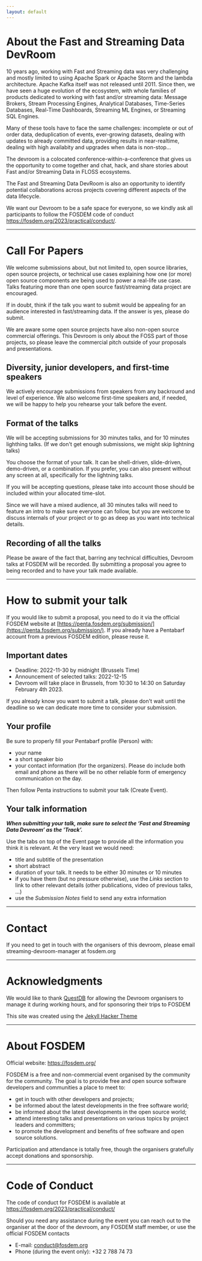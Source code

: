 ```yaml
---
layout: default
---
```


# About the Fast and Streaming Data DevRoom

10 years ago, working with Fast and Streaming data was very challenging and mostly limited to using Apache Spark or Apache Storm and the lambda architecture. Apache Kafka itself was not released until 2011. Since then, we have seen a huge evolution of the ecosystem, with whole families of products dedicated to working with fast and/or streaming data: Message Brokers, Stream  Processing Engines, Analytical Databases, Time-Series Databases, Real-Time Dashboards, Streaming ML Engines, or Streaming SQL Engines. 

Many of these tools have to face the same challenges: incomplete or out of order data, deduplication of events, ever-growing datasets, dealing with updates to already committed data, providing results in near-realtime, dealing with high availabity and upgrades when data is non-stop...

The devroom is a colocated conference-within-a-conference that gives us the opportunity to come together and chat, hack, and share stories about Fast and/or Streaming Data in FLOSS ecosystems.

The Fast and Streaming Data DevRoom is also an opportunity to identify potential collaborations across projects covering different aspects of the data lifecycle.

We want our Devroom to be a safe space for everyone, so we kindly ask all participants to follow the FOSDEM code of conduct https://fosdem.org/2023/practical/conduct/.

***

# Call For Papers


We welcome submissions about, but not limited to, open source libraries, open source projects, or technical use cases explaining how one (or more) open source components are being used to power a real-life use case. Talks featuring more than one open source fast/streaming data project are encouraged.

If in doubt, think if the talk you want to submit would be appealing for an audience interested in fast/streaming data. If the answer is yes, please do submit.

We are aware some open source projects have also non-open source commercial offerings. This Devroom is only about the FOSS part of those projects, so please leave the commercial pitch outside of your proposals and presentations.

## Diversity, junior developers, and first-time speakers

We actively encourage submissions from speakers from any backround and level of experience. We also welcome first-time speakers and, if needed, we will be happy to help you rehearse your talk before the event.

## Format of the talks

We will be accepting submissions for 30 minutes talks, and for 10 minutes lighthing talks. (If we don't get enough submissions, we might skip lightning talks)

You choose the format of your talk. It can be shell-driven, slide-driven, demo-driven, or a combination. If you prefer, you can also present without any screen at all, specifically for the lightning talks.

If you will be accepting questions, please take into account those should be included within your allocated time-slot.

Since we will have a mixed audience, all 30 minutes talks will need to feature an intro to make sure everyone can follow, but you are welcome to discuss internals of your project or to go as deep as you want into technical details.

## Recording of all the talks

Please be aware of the fact that, barring any technical difficulties, Devroom talks at FOSDEM will be recorded. By submitting a proposal you agree to being recorded and to have your talk made available.

***

# How to submit your talk

If you would like to submit a proposal, you need to do it via the official FOSDEM website at [https://penta.fosdem.org/submission/](https://penta.fosdem.org/submission/). If you already have a Pentabarf account from a previous FOSDEM edition, please reuse it.

## Important dates

* Deadline: 2022-11-30 by midnight (Brussels Time)
* Announcement of selected talks: 2022-12-15
* Devroom will take place in Brussels, from 10:30 to 14:30 on Saturday February 4th 2023.

If you already know you want to submit a talk, please don't wait until the deadline so we can dedicate more time to consider your submission.

## Your profile

Be sure to properly fill your Pentabarf profile (Person) with:
* your name
* a short speaker bio
* your contact information (for the organizers). Please do include both email and phone as there will be no other reliable form of emergency communication on the day.

Then follow Penta instructions to submit your talk (Create Event). 

## Your talk information

**_When submitting your talk, make sure to select the ‘Fast and Streaming Data Devroom’ as the 'Track’._**

Use the tabs on top of the Event page to provide all the information you think it is relevant. At the very least we would need:

* title and subtitle of the presentation
* short abstract
* duration of your talk. It needs to be either 30 minutes or 10 minutes
* if you have them (but no pressure otherwise), use the _Links_ section to link to other relevant details (other publications, video of previous talks, ...)
* use the _Submission Notes_ field to send any extra information 


***

# Contact

If you need to get in touch with the organisers of this devroom, please email streaming-devroom-manager at fosdem.org


***

# Acknowledgments

We would like to thank [QuestDB](https://questdb.io) for allowing the Devroom organisers to manage it during working hours, and for sponsoring their trips to FOSDEM

This site was created using the [Jekyll Hacker Theme](https://pages-themes.github.io/hacker/)

***

# About FOSDEM

Official website: https://fosdem.org/

FOSDEM is a free and non-commercial event organised by the community for
the community. The goal is to provide free and open source software
developers and communities a place to meet to:

* get in touch with other developers and projects;
* be informed about the latest developments in the free software world;
* be informed about the latest developments in the open source world;
* attend interesting talks and presentations on various topics by project
leaders and committers;
* to promote the development and benefits of free software and open source
solutions.

Participation and attendance is totally free, though the organisers
gratefully accept donations and sponsorship.

****

# Code of Conduct

The code of conduct for FOSDEM is available at https://fosdem.org/2023/practical/conduct/

Should you need any assistance during the event you can reach out to the organiser at the door of the devroom, any FOSDEM staff member, or use the official FOSDEM contacts

* E-mail: conduct@fosdem.org
* Phone (during the event only): +32 2 788 74 73






